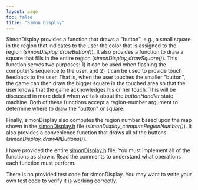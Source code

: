 ```yaml
---
layout: page
toc: false
title: "Simon Display"
---
```



SimonDisplay provides a function that draws a "button", e.g., a small square in the region that indicates to the user the color that is assigned to the region (*simonDisplay_drawButton()*). It also provides a function to draw a square that fills in the entire region (*simonDisplay_drawSquare()*). This function serves two purposes: 1) it can be used when flashing the computer's sequence to the user, and 2) it can be used to provide touch feedback to the user. That is, when the user touches the smaller "button", the game can then draw the bigger square in the touched area so that the user knows that the game acknowledges his or her touch. This will be discussed in more detail when we talk about the *buttonHandler* state machine. Both of these functions accept a region-number argument to determine where to draw the "button" or square.

Finally, simonDisplay also computes the region number based upon the map shown in the [simonDisplay.h]({{site.github.fileurl}}/lab6/simonDisplay.h) file (*simonDisplay_computeRegionNumber()*). It also provides a convenience function that draws all of the buttons (*simonDisplay_drawAllButtons()*).

I have provided the entire [simonDisplay.h]({{site.github.fileurl}}/lab6/simonDisplay.h) file. You must implement all of the functions as shown. Read the comments to understand what operations each function must perform. 

There is no provided test code for simonDisplay.  You may want to write your own test code to verify it is working correctly.
